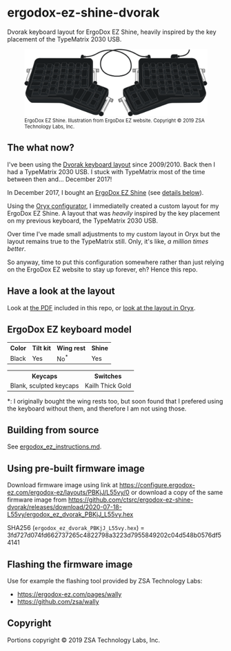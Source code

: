 # ergodox-ez-shine-dvorak

Dvorak keyboard layout for ErgoDox EZ Shine, heavily
inspired by the key placement of the TypeMatrix 2030 USB.

<figure>
<img src=ErgoDox-EZ-Shine.svg alt="ErgoDox EZ Shine">
<figcaption style="font-size: 80%">
  ErgoDox EZ Shine. Illustration from ErgoDox EZ website.
  Copyright © 2019 ZSA Technology Labs, Inc.
</figcaption>
</figure>

## The what now?

I've been using the [Dvorak keyboard layout](https://en.wikipedia.org/wiki/Dvorak_keyboard_layout) since 2009/2010.
Back then I had a TypeMatrix 2030 USB. I stuck with
TypeMatrix most of the time between then and...
December 2017!

In December 2017, I bought an [ErgoDox EZ Shine](https://ergodox-ez.com)
(see [details below](#ergodox-ez-keyboard-model)).

Using the [Oryx configurator](https://ergodox-ez.com/pages/oryx), 
I immediatelly created a custom layout for my ErgoDox EZ Shine.
A layout that was *heavily* inspired by the key placement on
my previous keyboard, the TypeMatrix 2030 USB.

Over time I've made small adjustments to my custom layout
in Oryx but the layout remains true to the TypeMatrix still.
Only, it's like, *a million times better*.

So anyway, time to put this configuration somewhere
rather than just relying on the ErgoDox EZ website
to stay up forever, eh? Hence this repo.

## Have a look at the layout

Look at [the PDF](configuration.pdf) included in this repo,
or [look at the layout in Oryx](https://configure.ergodox-ez.com/ergodox-ez/layouts/PBKjJ/L55vy/0).

## ErgoDox EZ keyboard model

<table>
  <tr>
    <th>Color</th>
    <th>Tilt kit</th>
    <th>Wing rest</th>
    <th>Shine</th>
  </tr>
  <tr>
    <td>Black</td>
    <td>Yes</td>
    <td>No<sup>*</sup></td>
    <td>Yes</td>
  </tr>
</table>

<table>
  <tr>
    <th>Keycaps</th>
    <th>Switches</th>
  </tr>
  <tr>
    <td>Blank, sculpted keycaps</td>
    <td>Kailh Thick Gold</td>
  </tr>
</table>

\*: I originally bought the wing rests too, but
soon found that I prefered using the keyboard
without them, and therefore I am not using those.

## Building from source

See [ergodox_ez_instructions.md](ergodox_ez_instructions.md).

## Using pre-built firmware image

Download firmware image using link at
https://configure.ergodox-ez.com/ergodox-ez/layouts/PBKjJ/L55vy/0
or download a copy of the same firmware image from
https://github.com/ctsrc/ergodox-ez-shine-dvorak/releases/download/2020-07-18-L55vy/ergodox_ez_dvorak_PBKjJ_L55vy.hex

SHA256 (`ergodox_ez_dvorak_PBKjJ_L55vy.hex`) = 3fd727d074fd662737265c4822798a3223d7955849202c04d548b0576df54141

## Flashing the firmware image

Use for example the flashing tool provided by ZSA Technology Labs:

  * https://ergodox-ez.com/pages/wally
  * https://github.com/zsa/wally

## Copyright

Portions copyright © 2019 ZSA Technology Labs, Inc.
